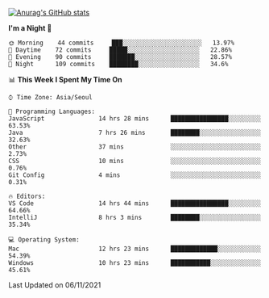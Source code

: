 
<!--
**BHyeonKim/BHyeonKim** is a ✨ _special_ ✨ repository because its `README.md` (this file) appears on your GitHub profile.

Here are some ideas to get you started:

- 🔭 I’m currently working on ...
- 🌱 I’m currently learning ...
- 👯 I’m looking to collaborate on ...
- 🤔 I’m looking for help with ...
- 💬 Ask me about ...
- 📫 How to reach me: ...
- 😄 Pronouns: ...
- ⚡ Fun fact: ...
-->
[![Anurag's GitHub stats](https://github-readme-stats.vercel.app/api?username=BHyeonKim&show_icons=true&theme=dark)
](https://github.com/anuraghazra/github-readme-stats)
<!--START_SECTION:waka-->
**I'm a Night 🦉** 

```text
🌞 Morning    44 commits     ███░░░░░░░░░░░░░░░░░░░░░░   13.97% 
🌆 Daytime    72 commits     █████░░░░░░░░░░░░░░░░░░░░   22.86% 
🌃 Evening    90 commits     ███████░░░░░░░░░░░░░░░░░░   28.57% 
🌙 Night      109 commits    ████████░░░░░░░░░░░░░░░░░   34.6%

```


📊 **This Week I Spent My Time On** 

```text
⌚︎ Time Zone: Asia/Seoul

💬 Programming Languages: 
JavaScript               14 hrs 28 mins      ████████████████░░░░░░░░░   63.53% 
Java                     7 hrs 26 mins       ████████░░░░░░░░░░░░░░░░░   32.63% 
Other                    37 mins             ░░░░░░░░░░░░░░░░░░░░░░░░░   2.73% 
CSS                      10 mins             ░░░░░░░░░░░░░░░░░░░░░░░░░   0.76% 
Git Config               4 mins              ░░░░░░░░░░░░░░░░░░░░░░░░░   0.31%

🔥 Editors: 
VS Code                  14 hrs 44 mins      ████████████████░░░░░░░░░   64.66% 
IntelliJ                 8 hrs 3 mins        ████████░░░░░░░░░░░░░░░░░   35.34%

💻 Operating System: 
Mac                      12 hrs 23 mins      █████████████░░░░░░░░░░░░   54.39% 
Windows                  10 hrs 23 mins      ███████████░░░░░░░░░░░░░░   45.61%

```


 Last Updated on 06/11/2021
<!--END_SECTION:waka-->

